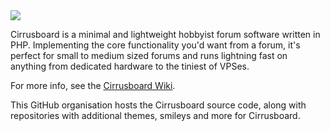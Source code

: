 <img src="https://grejer.voxelmanip.se/uploads/vmf_preview.png">

Cirrusboard is a minimal and lightweight hobbyist forum software written in PHP. Implementing the core functionality you'd want from a forum, it's perfect for small to medium sized forums and runs lightning fast on anything from dedicated hardware to the tiniest of VPSes.

For more info, see the [Cirrusboard Wiki](https://cirrus.voxelmanip.se/wiki/).

This GitHub organisation hosts the Cirrusboard source code, along with repositories with additional themes, smileys and more for Cirrusboard.
